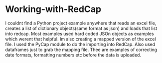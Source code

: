 # Working-with-RedCap

I couldnt find a Python  project example anywhere that reads an excel file, creates a list of dictionary objects(same format as json) and loads that list into redcap. Most examples used hard coded JSOn objects as examples which werent that helpful. 
Im also creating a mapped version of the excel file. I used the PyCap module to do the importing into RedCap. Also used dataframes just to grab the mapping file. 
Thee are examples of correcting date formats, formatting numbers etc before the data is uploaded. 

